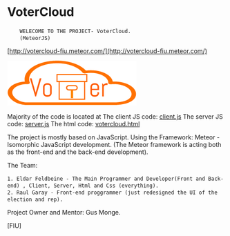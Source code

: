 # VoterCloud

		WELECOME TO THE PROJECT- VoterCloud.
		(MeteorJS)
[http://votercloud-fiu.meteor.com/](http://votercloud-fiu.meteor.com/)

![Alt text](Documents/UMLDiagrams/Drawing.png?raw=true "VoterCloud")

Majority of the code is located at
The client JS code: [client.js](Code/voterCloud/client/client.js)
The server JS code: [server.js](Code/voterCloud/server/server.js)
The html code: [votercloud.html](Code/voterCloud/votercloud.html)

The project is mostly based on JavaScript.
Using the Framework: Meteor - 
Isomorphic JavaScript development.
(The Meteor framework is acting both as the front-end and the back-end development).

The Team:

	1. Eldar Feldbeine - The Main Programmer and Developer(Front and Back-end) , Client, Server, Html and Css (everything).
	2. Raul Garay - Front-end proggrammer (just redesigned the UI of the election and rep).

Project Owner and Mentor:
	Gus Monge.
	

[FIU]
